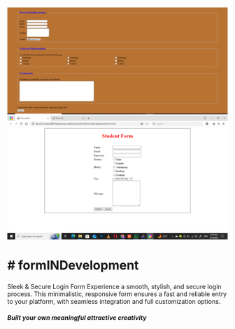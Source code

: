![logo](https://github.com/hina-007528/formINDevelopment/blob/main/Screenshot%20(76).png)
![logo](https://github.com/hina-007528/formINDevelopment/blob/main/Screenshot%20(79).png)
<h1># formINDevelopment</h1>
<h3></h3>Sleek & Secure Login Form</h3>
Experience a smooth, stylish, and secure login process. This minimalistic, responsive form ensures a fast and reliable entry to your platform, with seamless integration and full customization options.


<h5>Built your own meaningful attractive creativity</h5>
